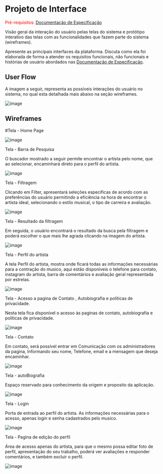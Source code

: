 
# Projeto de Interface

<span style="color:red">Pré-requisitos: <a href="2-Especificação do Projeto.md"> Documentação de Especificação</a></span>

Visão geral da interação do usuário pelas telas do sistema e protótipo interativo das telas com as funcionalidades que fazem parte do sistema (wireframes).

 Apresente as principais interfaces da plataforma. Discuta como ela foi elaborada de forma a atender os requisitos funcionais, não funcionais e histórias de usuário abordados nas <a href="2-Especificação do Projeto.md"> Documentação de Especificação</a>.

## User Flow

 A imagem a seguir, representa as possíveis interações do usuário no sistema, no qual esta detalhada mais abaixo na seção wireframes.

![image](https://user-images.githubusercontent.com/126628795/232628771-8b69d6a1-bd5d-445a-bbbd-8d1a5f4593c6.png)








































## Wireframes



#Tela - Home Page

![image](https://user-images.githubusercontent.com/126628795/232626326-0966392d-0a32-4268-b755-b592b8ff1bde.png)











Tela - Barra de Pesquisa

O buscador mostrado a seguir permite encontrar o artista pelo nome, que ao selecionar, encaminhará direto para o perfil do artista.

![image](https://user-images.githubusercontent.com/126628795/232626634-af12e499-e5fb-4dd4-94d0-f20e9349af64.png)







Tela - Filtragem

Clicando em Filter, apresentará seleções especificas de acordo com as preferências do usuário permitindo a eficiência na hora de encontrar o artista ideal, selecionando o estilo musical, o tipo de carreira e avaliação.

![image](https://user-images.githubusercontent.com/126628795/232626937-c992e3ca-fbf7-4517-8232-508bcbe739ce.png)







Tela - Resultado da filtragem

Em seguida, o usuário encontrará o resultado da busca pela filtragem e poderá escolher o que mais lhe agrada clicando na imagem do artista.

![image](https://user-images.githubusercontent.com/126628795/232627183-35d5e5d4-5143-40ed-ab3c-facaec036ab5.png)






Tela - Perfil do artista

A tela Perfil do artista, mostra onde ficará todas as informações necessárias para a contração do musico, aqui estão disponíveis o telefone para contato, instagram do artista, barra de comentários e avaliação geral representada por estrelas.

![image](https://user-images.githubusercontent.com/126628795/232627318-c62bb79a-5f73-4e1a-8181-92d0f6ea0bf1.png)







Tela - Acesso a pagina de Contato , Autobiografia e politicas de privacidade.

Nesta tela fica disponível o acesso às paginas de contato, autobiografia e políticas de privacidade.

![image](https://user-images.githubusercontent.com/126628795/232627675-64b277fe-b465-4ee7-98bf-b6899328d49b.png)







Tela - Contato

Em contato, será possível entrar em Comunicação com os administradores da pagina, Informando seu nome, Telefone, email e a mensagem que deseja encaminhar.

![image](https://user-images.githubusercontent.com/126628795/232627734-6760a0f6-fd11-498d-a483-6ac46a1a07f6.png)







Tela - autoBiografia 

Espaço reservado para conhecimento da origem e proposito da aplicação.


![image](https://user-images.githubusercontent.com/126628795/232627841-db5727b8-b1d0-41e6-968e-965af9077dce.png)







Tela - Login

Porta de entrada ao perfil do artista. 
As informações necessárias para o acesso, apenas login e senha cadastrados pelo musico.

![image](https://user-images.githubusercontent.com/126628795/232628407-43d66b0a-be5b-4bb5-839f-3057f62990ad.png)







Tela - Pagina de edição do perfil 

Área de acesso apenas do artista, para que o mesmo possa editar foto de perfil, apresentação do seu trabalho, poderá ver avaliações e responder comentários, e também excluir o perfil.

![image](https://user-images.githubusercontent.com/126628795/232628537-3a9d9d95-ed77-452e-9048-2ab0b0753916.png)


























